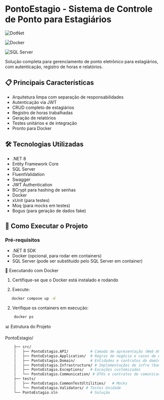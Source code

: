 # PontoEstagio - Sistema de Controle de Ponto para Estagiários

![DotNet](https://img.shields.io/badge/.NET-5C2D91?style=for-the-badge&logo=.net&logoColor=white)

![Docker](https://img.shields.io/badge/docker-%230db7ed.svg?style=for-the-badge&logo=docker&logoColor=white)

![SQL Server](https://img.shields.io/badge/Microsoft%20SQL%20Server-CC2927?style=for-the-badge&logo=microsoft%20sql%20server&logoColor=white)

Solução completa para gerenciamento de ponto eletrônico para estagiários, com autenticação, registro de horas e relatórios.

## 📋 Principais Características

- Arquitetura limpa com separação de responsabilidades
- Autenticação via JWT
- CRUD completo de estagiários
- Registro de horas trabalhadas
- Geração de relatórios
- Testes unitários e de integração
- Pronto para Docker

## 🛠️ Tecnologias Utilizadas

- .NET 8
- Entity Framework Core
- SQL Server
- FluentValidation
- Swagger
- JWT Authentication
- BCrypt para hashing de senhas
- Docker
- xUnit (para testes)
- Moq (para mocks em testes)
- Bogus (para geração de dados fake)

## 🚀 Como Executar o Projeto

### Pré-requisitos

- .NET 8 SDK
- Docker (opcional, para rodar em containers)
- SQL Server (pode ser substituído pelo SQL Server em container)

 🐋 Executando com Docker

 1. Certifique-se que o Docker está instalado e rodando

 2. Execute:

 ```bash
    docker compose up -d
 ```

 2. Verifique os containers em execução:

```bash
    docker ps
 ```
 
 📊 Estrutura do Projeto

 PontoEstagio/
 ```bash
     ├── src/
     │   ├── PontoEstagio.API/          # Camada de apresentação (Web API)
     │   ├── PontoEstagio.Application/  # Regras de negócio e casos de uso
     │   ├── PontoEstagio.Domain/       # Entidades e contratos do domínio
     │   ├── PontoEstagio.Infrastructure/ # Implementações de infra (banco, serviços externos)
     │   ├── PontoEstagio.Exceptions/   # Exceções customizadas
     │   └── PontoEstagio.Communication/ # DTOs e contratos de comunicação
     ├── tests/
     │   ├── PontoEstagio.CommonTestUltilities/   # Mocks
     │   └── PontoEstagio.Validators/ # Testes Unidade
     └── PontoEstagio.sln               # Solução
```